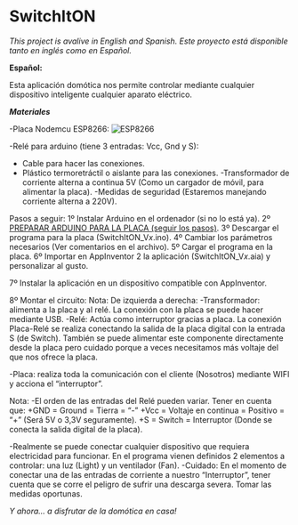 # SwitchItON

*This project is avalive in English and Spanish.*
*Este proyecto está disponible tanto en inglés como en Español.*


**Español:**

Esta aplicación domótica nos permite controlar mediante cualquier dispositivo inteligente cualquier aparato eléctrico. 

***Materiales***

-Placa Nodemcu ESP8266:
![ESP8266](https://github.com/Jkutkut/SwitchItON/tree/master/imgs/esp8266.png)

-Relé para arduino (tiene 3 entradas: Vcc, Gnd y S):

- Cable para hacer las conexiones.
- Plástico termoretráctil o aislante para las conexiones.
-Transformador de corriente alterna a continua 5V (Como un cargador de móvil, para alimentar la placa).
-Medidas de seguridad (Estaremos manejando corriente alterna a 220V).

Pasos a seguir:
1º Instalar Arduino en el ordenador (si no lo está ya).
2º [PREPARAR ARDUINO PARA LA PLACA (seguir los pasos)](https://www.youtube.com/watch?v=0g7sazWXfEI).
3º Descargar el programa para la placa (SwitchItON_V*x*.ino).
4º Cambiar los parámetros necesarios (Ver comentarios en el archivo).
5º Cargar el programa en la placa.
6º Importar en AppInventor 2 la aplicación (SwitchItON_V*x*.aia) y personalizar al gusto.

7º Instalar la aplicación en un dispositivo compatible con AppInventor.

8º Montar el circuito:
Nota: De izquierda a derecha:
-Transformador: alimenta a la placa y al relé. La conexión con la placa se puede hacer mediante USB.
-Relé: Actúa como interruptor gracias a placa. La conexión Placa-Relé se realiza conectando la salida de la placa digital con la entrada S (de Switch). También se puede alimentar este componente directamente desde la placa pero cuidado porque a veces necesitamos más voltaje del que nos ofrece la placa.
 
-Placa: realiza toda la comunicación con el cliente (Nosotros) mediante WIFI y acciona el “interruptor”.


Nota:
-El orden de las entradas del Relé pueden variar. Tener en cuenta que:
   +GND = Ground = Tierra = “-”
   +Vcc = Voltaje en continua = Positivo = “+” (Será 5V o 3,3V seguramente).
   +S = Switch = Interruptor (Donde se conecta la salida digital de la placa).

-Realmente se puede conectar cualquier dispositivo que requiera electricidad para funcionar. En el programa vienen definidos 2 elementos a controlar: una luz (Light) y un ventilador (Fan).
-Cuidado: En el momento de conectar una de las entradas de corriente a nuestro “Interruptor”, tener cuenta que se corre el peligro de sufrir una descarga severa. Tomar las medidas oportunas.



*Y ahora… a disfrutar de la domótica en casa!*
